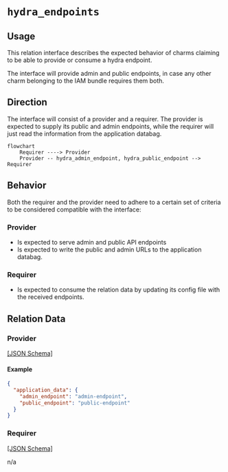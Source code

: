 # `hydra_endpoints`

## Usage

This relation interface describes the expected behavior of charms claiming to be able to provide or consume a hydra endpoint.

The interface will provide admin and public endpoints, in case any other charm belonging to the IAM bundle requires them both.

## Direction

The interface will consist of a provider and a requirer. The provider is expected to supply its public and admin endpoints,
while the requirer will just read the information from the application databag.

```mermaid
flowchart
    Requirer ----> Provider
    Provider -- hydra_admin_endpoint, hydra_public_endpoint --> Requirer
```

## Behavior

Both the requirer and the provider need to adhere to a certain set of criteria to be considered compatible with the interface:

### Provider

- Is expected to serve admin and public API endpoints 
- Is expected to write the public and admin URLs to the application databag.

### Requirer

- Is expected to consume the relation data by updating its config file with the received endpoints.

## Relation Data

### Provider

[\[JSON Schema\]](./schemas/provider.json)


#### Example


```json
{
  "application_data": {
    "admin_endpoint": "admin-endpoint",
    "public_endpoint": "public-endpoint"
  }
}
```

### Requirer

[\[JSON Schema\]](./schemas/requirer.json)

n/a
